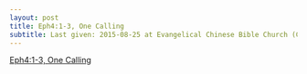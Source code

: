 ```yaml
---
layout: post
title: Eph4:1-3, One Calling
subtitle: Last given: 2015-08-25 at Evangelical Chinese Bible Church (Coquitlam)
---
```


[Eph4:1-3, One Calling](one-calling)
